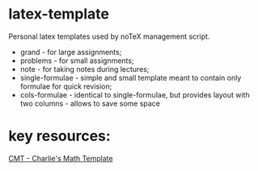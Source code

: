 # latex-template
Personal latex templates used by noTeX management script.

* grand - for large assignments;
* problems - for small assignments;
* note - for taking notes during lectures;
* single-formulae - simple and small template meant to contain only formulae for quick revision;
* cols-formulae - identical to single-formulae, but provides layout with two columns - allows to save some space

# key resources:
[CMT - Charlie's Math Template](https://github.com/SirCharlieMars/dotfiles/tree/master/latex_template)
